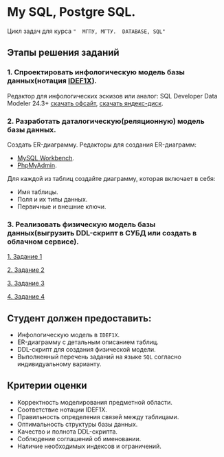 # My SQL, Postgre SQL.

Цикл задач для курса `"  МГПУ, МГТУ.  DATABASE, SQL"`
## Этапы решения заданий
### 1. Спроектировать инфологическую модель базы данных(нотация [IDEF1X](https://infostart.ru/pm/1430187/)). 
Редактор для инфологических эскизов или аналог:
SQL Developer Data Modeler 24.3+ [скачать офсайт](https://www.oracle.com/database/sqldeveloper/technologies/sql-data-modeler/download/), [скачать яндекс-диск](https://disk.yandex.ru/d/1IbKy9AYDTmVwQ).
### 2. Разработать даталогическую(реляционную) модель базы данных.  
Cоздать ER-диаграмму. Редакторы для создания ER-диаграмм:
- [MySQL Workbench](https://www.mysql.com/products/workbench/).
- [PhpMyAdmin](http://95.131.149.21:8080/phpmyadmin/).

Для каждой из таблиц создайте диаграмму, которая включает в себя:
  - Имя таблицы.
  - Поля и их типы данных.
  - Первичные и внешние ключи.
### 3. Реализовать физическую модель базы данных(выгрузить DDL-скрипт в СУБД или создать в облачном сервисе).

[1. Задание 1](TASKS/Task1.md)

[2. Задание 2](TASKS/Task2.md)

[3. Задание 3](TASKS/Task3.md)

[4. Задание 4](TASKS/Task4.md)

## Cтудент должен предоставить:
- Инфологическую модель в `IDEF1X`.
- ER-диаграмму с детальным описанием таблиц.
- DDL-скрипт для создания физической модели.
- Выполненный перечень заданий на языке `SQL` согласно индивидуальному варианту. 

## Критерии оценки
- Корректность моделирования предметной области.
- Соответствие нотации IDEF1X.
- Правильность определения связей между таблицами.
- Оптимальность структуры базы данных.
- Качество и полнота DDL-скрипта.
- Соблюдение соглашений об именовании.
- Наличие необходимых индексов и ограничений.

